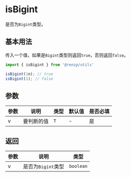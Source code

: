 # isBigint

是否为`Bigint`类型。

## 基本用法

传入一个值，如果是`Bigint`类型则返回`true`，否则返回`false`。

```ts
import { isBigint } from '@renzp/utils'

isBigint(1n); // true
isBigint(1); // false
```

## 参数

| 参数 | 说明       | 类型 | 默认值 | 是否必填 |
| ---- | ---------- | ---- | ------ | -------- |
| v    | 要判断的值 | `T`  | -      | 是       |

## 返回

| 参数 | 说明               | 类型      |
| ---- | ------------------ | --------- |
| v    | 是否为`Bigint`类型 | `boolean` |
